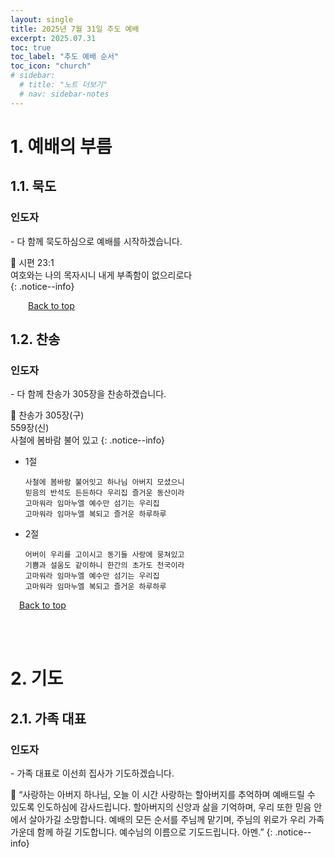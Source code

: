 ```yaml
---
layout: single
title: 2025년 7월 31일 추도 예배
excerpt: 2025.07.31
toc: true
toc_label: "추도 예배 순서"
toc_icon: "church"
# sidebar:
  # title: "노트 더보기"
  # nav: sidebar-notes
---
```


# 1. 예배의 부름
## 1.1. 묵도
<h3>인도자</h3>
- 다 함께 묵도하심으로 예배를 시작하겠습니다.

  📖 시편 23:1 <br> 여호와는 나의 목자시니 내게 부족함이 없으리로다  
  {: .notice--info}

&emsp;&emsp;<a href="#" class="btn btn--success">Back to top</a>
<br> 

## 1.2. 찬송
<h3>인도자</h3>
- 다 함께 찬송가 305장을 찬송하겠습니다.
  
  📖 찬송가 305장(구) <br> 559장(신) <br> 사철에 봄바람 불어 있고
  {: .notice--info}

- 1절
  ```
  사철에 봄바람 불어잇고 하나님 아버지 모셨으니
  믿음의 반석도 든든하다 우리집 즐거운 동산이라
  고마워라 임마누엘 예수만 섬기는 우리집
  고마워라 임마누엘 복되고 즐거운 하루하루
  ```

- 2절
  ```
  어버이 우리를 고이시고 동기들 사랑에 뭉쳐있고
  기쁨과 설움도 같이하니 한간의 초가도 천국이라
  고마워라 임마누엘 예수만 섬기는 우리집
  고마워라 임마누엘 복되고 즐거운 하루하루
  
  ```

&emsp;<a href="#" class="btn btn--success">Back to top</a>
<br> 

<br><br>
# 2. 기도
## 2.1. 가족 대표
<h3>인도자</h3>
- 가족 대표로 이선희 집사가 기도하겠습니다.

🙏 “사랑하는 아버지 하나님, 오늘 이 시간 사랑하는 할아버지를 추억하며 예배드릴 수 있도록 인도하심에 감사드립니다.
할아버지의 신앙과 삶을 기억하며, 우리 또한 믿음 안에서 살아가길 소망합니다.
예배의 모든 순서를 주님께 맡기며, 주님의 위로가 우리 가족 가운데 함께 하길 기도합니다.
예수님의 이름으로 기도드립니다. 아멘.”
  {: .notice--info}

  
